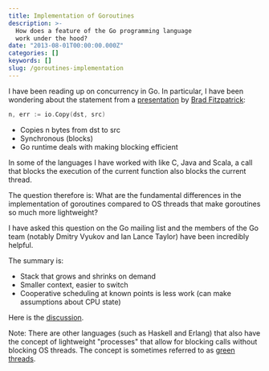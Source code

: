 ```yaml
---
title: Implementation of Goroutines
description: >-
  How does a feature of the Go programming language
  work under the hood?
date: "2013-08-01T00:00:00.000Z"
categories: []
keywords: []
slug: /goroutines-implementation
---
```


I have been reading up on concurrency in Go. In particular, I have been wondering about the statement from a [presentation](https://talks.golang.org/2013/oscon-dl.slide#31) by [Brad Fitzpatrick](https://bradfitz.com/):

```go
n, err := io.Copy(dst, src)
```

- Copies n bytes from dst to src
- Synchronous (blocks)
- Go runtime deals with making blocking efficient

In some of the languages I have worked with like C, Java and Scala, a call that blocks the execution of the current function also blocks the current thread.

The question therefore is: What are the fundamental differences in the implementation of goroutines compared to OS threads that make goroutines so much more lightweight?

I have asked this question on the Go mailing list and the members of the Go team (notably Dmitry Vyukov and Ian Lance Taylor) have been incredibly helpful.

The summary is:

- Stack that grows and shrinks on demand
- Smaller context, easier to switch
- Cooperative scheduling at known points is less work (can make assumptions about CPU state)

Here is the [discussion](https://groups.google.com/g/golang-nuts/c/j51G7ieoKh4/m/wxNaKkFEfvcJ?pli=1).

Note: There are other languages (such as Haskell and Erlang) that also have the concept of lightweight "processes" that allow for blocking calls without blocking OS threads. The concept is sometimes referred to as [green threads](https://en.wikipedia.org/wiki/Green_threads).
